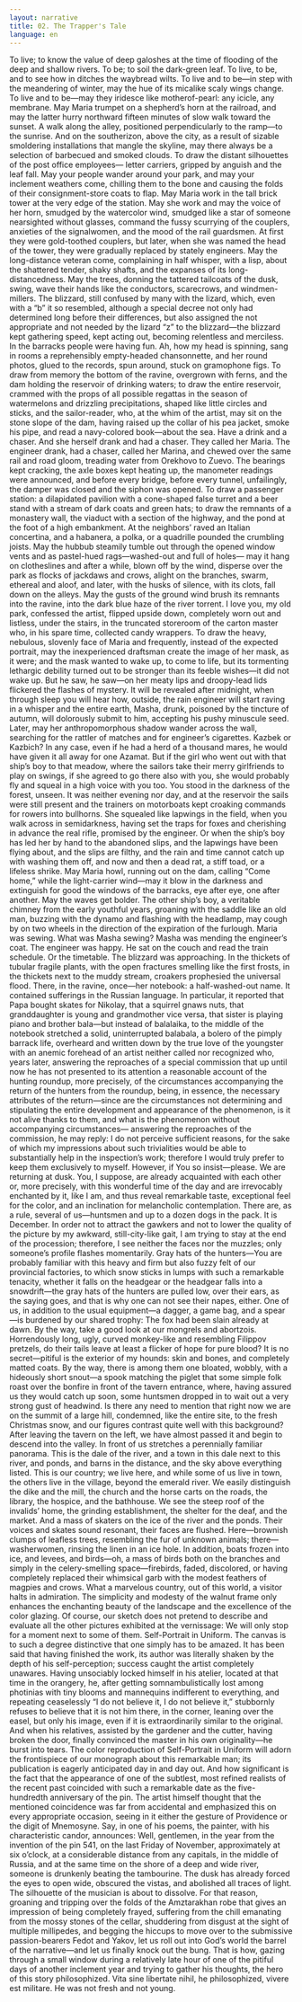 ```yaml
---
layout: narrative
title: 02. The Trapper's Tale
language: en
---
```


To live; to know the value of deep galoshes at the time 
of flooding of the deep and shallow rivers. To be; to 
soil the dark-green leaf. To live, to be, and to see how 
in ditches the waybread wilts. To live and to be—in step with 
the meandering of winter, may the hue of its micalike scaly 
wings change. To live and to be—may they iridesce like motherof-pearl: any icicle, any membrane. May Maria trumpet on a 
shepherd’s horn at the railroad, and may the latter hurry northward fifteen minutes of slow walk toward the sunset. A walk 
along the alley, positioned perpendicularly to the ramp—to 
the sunrise. And on the southerizon, above the city, as a result 
of sizable smoldering installations that mangle the skyline, may 
there always be a selection of barbecued and smoked clouds. 
To draw the distant silhouettes of the post office employees—
letter carriers, gripped by anguish and the leaf fall. May your 
people wander around your park, and may your inclement 
weathers come, chilling them to the bone and causing the folds 
of their consignment-store coats to flap. May Maria work in the 
tall brick tower at the very edge of the station. May she work and 
may the voice of her horn, smudged by the watercolor wind, 
smudged like a star of someone nearsighted without glasses, 
command the fussy scurrying of the couplers, anxieties of the 
signalwomen, and the mood of the rail guardsmen. At first 
they were gold-toothed couplers, but later, when she was 
named the head of the tower, they were gradually replaced by 
stately engineers. May the long-distance veteran come, complaining in half whisper, with a lisp, about the shattered tender, 
shaky shafts, and the expanses of its long-distancedness. May 
the trees, donning the tattered tailcoats of the dusk, swing, 
wave their hands like the conductors, scarecrows, and windmen-millers. The blizzard, still confused by many with the lizard, which, even with a “b” it so resembled, although a special 
decree not only had determined long before their differences, 
but also assigned the not appropriate and not needed by the 
lizard “z” to the blizzard—the blizzard kept gathering speed, 
kept acting out, becoming relentless and merciless. In the barracks people were having fun. Ah, how my head is spinning, 
sang in rooms a reprehensibly empty-headed chansonnette, 
and her round photos, glued to the records, spun around, stuck 
on gramophone figs. To draw from memory the bottom of the 
ravine, overgrown with ferns, and the dam holding the reservoir of drinking waters; to draw the entire reservoir, crammed 
with the props of all possible regattas in the season of watermelons and drizzling precipitations, shaped like little circles 
and sticks, and the sailor-reader, who, at the whim of the artist, 
may sit on the stone slope of the dam, having raised up the 
collar of his pea jacket, smoke his pipe, and read a navy-colored 
book—about the sea. Have a drink and a chaser. And she herself drank and had a chaser. They called her Maria. The engineer 
drank, had a chaser, called her Marina, and chewed over the 
same rail and road gloom, treading water from Orekhovo to 
Zuevo. The bearings kept cracking, the axle boxes kept heating 
up, the manometer readings were announced, and before every bridge, before every tunnel, unfailingly, the damper was 
closed and the siphon was opened. To draw a passenger station: a dilapidated pavilion with a cone-shaped false turret and 
a beer stand with a stream of dark coats and green hats; to draw 
the remnants of a monastery wall, the viaduct with a section of 
the highway, and the pond at the foot of a high embankment. 
At the neighbors’ raved an Italian concertina, and a habanera, a 
polka, or a quadrille pounded the crumbling joists. May the 
hubbub steamily tumble out through the opened window 
vents and as pastel-hued rags—washed-out and full of holes—
may it hang on clotheslines and after a while, blown off by the 
wind, disperse over the park as flocks of jackdaws and crows, 
alight on the branches, swarm, ethereal and aloof, and later, 
with the husks of silence, with its clots, fall down on the alleys. 
May the gusts of the ground wind brush its remnants into the 
ravine, into the dark blue haze of the river torrent. I love you, 
my old park, confessed the artist, flipped upside down, completely worn out and listless, under the stairs, in the truncated 
storeroom of the carton master who, in his spare time, collected candy wrappers. To draw the heavy, nebulous, slovenly 
face of Maria and frequently, instead of the expected portrait, 
may the inexperienced draftsman create the image of her mask, 
as it were; and the mask wanted to wake up, to come to life, but 
its tormenting lethargic debility turned out to be stronger than 
its feeble wishes—it did not wake up. But he saw, he saw—on 
her meaty lips and droopy-lead lids flickered the flashes of 
mystery. It will be revealed after midnight, when through sleep 
you will hear how, outside, the rain engineer will start raving in 
a whisper and the entire earth, Masha, drunk, poisoned by the 
tincture of autumn, will dolorously submit to him, accepting 
his pushy minuscule seed. Later, may her anthropomorphous 
shadow wander across the wall, searching for the rattler of 
matches and for engineer’s cigarettes. Kazbek or Kazbich? In 
any case, even if he had a herd of a thousand mares, he would 
have given it all away for one Azamat. But if the girl who went 
out with that ship’s boy to that meadow, where the sailors take 
their merry girlfriends to play on swings, if she agreed to go 
there also with you, she would probably fly and squeal in a high 
voice with you too. You stood in the darkness of the forest, unseen. It was neither evening nor day, and at the reservoir the 
sails were still present and the trainers on motorboats kept 
croaking commands for rowers into bullhorns. She squealed 
like lapwings in the field, when you walk across in semidarkness, having set the traps for foxes and cherishing in advance 
the real rifle, promised by the engineer. Or when the ship’s boy 
has led her by hand to the abandoned slips, and the lapwings 
have been flying about, and the slips are filthy, and the rain and 
time cannot catch up with washing them off, and now and then 
a dead rat, a stiff toad, or a lifeless shrike. May Maria howl, running out on the dam, calling “Come home,” while the light-carrier wind—may it blow in the darkness and extinguish for 
good the windows of the barracks, eye after eye, one after another. May the waves get bolder. The other ship’s boy, a veritable chimney from the early youthful years, groaning with the 
saddle like an old man, buzzing with the dynamo and flashing 
with the headlamp, may cough by on two wheels in the direction of the expiration of the furlough. Maria was sewing. What 
was Masha sewing? Masha was mending the engineer’s coat. 
The engineer was happy. He sat on the couch and read the train 
schedule. Or the timetable. The blizzard was approaching. In 
the thickets of tubular fragile plants, with the open fractures 
smelling like the first frosts, in the thickets next to the muddy 
stream, croakers prophesied the universal flood. There, in the 
ravine, once—her notebook: a half-washed-out name. It contained sufferings in the Russian language. In particular, it reported that Papa bought skates for Nikolay, that a squirrel 
gnaws nuts, that granddaughter is young and grandmother 
vice versa, that sister is playing piano and brother bala—but 
instead of balalaika, to the middle of the notebook stretched a 
solid, uninterrupted balabala, a bolero of the pimply barrack 
life, overheard and written down by the true love of the youngster with an anemic forehead of an artist neither called nor recognized who, years later, answering the reproaches of a special 
commission that up until now he has not presented to its attention a reasonable account of the hunting roundup, more precisely, of the circumstances accompanying the return of the 
hunters from the roundup, being, in essence, the necessary attributes of the return—since are the circumstances not determining and stipulating the entire development and appearance 
of the phenomenon, is it not alive thanks to them, and what is 
the phenomenon without accompanying circumstances— 
answering the reproaches of the commission, he may reply: 
I do not perceive sufficient reasons, for the sake of which my 
impressions about such trivialities would be able to substantially help in the inspection’s work; therefore I would truly prefer to keep them exclusively to myself. However, if You so 
insist—please. We are returning at dusk. You, I suppose, are 
already acquainted with each other or, more precisely, with 
this wonderful time of the day and are irrevocably enchanted 
by it, like I am, and thus reveal remarkable taste, exceptional 
feel for the color, and an inclination for melancholic contemplation. There are, as a rule, several of us—huntsmen and up to 
a dozen dogs in the pack. It is December. In order not to attract 
the gawkers and not to lower the quality of the picture by my 
awkward, still-city-like gait, I am trying to stay at the end of the 
procession; therefore, I see neither the faces nor the muzzles; 
only someone’s profile flashes momentarily. Gray hats of the 
hunters—You are probably familiar with this heavy and firm but 
also fuzzy felt of our provincial factories, to which snow sticks 
in lumps with such a remarkable tenacity, whether it falls on 
the headgear or the headgear falls into a snowdrift—the gray 
hats of the hunters are pulled low, over their ears, as the saying 
goes, and that is why one can not see their napes, either. One of 
us, in addition to the usual equipment—a dagger, a game bag, 
and a spear—is burdened by our shared trophy: The fox had 
been slain already at dawn. By the way, take a good look at our 
mongrels and abortzois. Horrendously long, ugly, curved monkey-like and resembling Filippov pretzels, do their tails leave at 
least a flicker of hope for pure blood? It is no secret—pitiful is 
the exterior of my hounds: skin and bones, and completely 
matted coats. By the way, there is among them one bloated, 
wobbly, with a hideously short snout—a spook matching the 
piglet that some simple folk roast over the bonfire in front of 
the tavern entrance, where, having assured us they would catch 
up soon, some huntsmen dropped in to wait out a very strong 
gust of headwind. Is there any need to mention that right now 
we are on the summit of a large hill, condemned, like the entire 
site, to the fresh Christmas snow, and our figures contrast quite 
well with this background? After leaving the tavern on the left, 
we have almost passed it and begin to descend into the valley. 
In front of us stretches a perennially familiar panorama. This is 
the dale of the river, and a town in this dale next to this river, 
and ponds, and barns in the distance, and the sky above everything listed. This is our country; we live here, and while some 
of us live in town, the others live in the village, beyond the emerald river. We easily distinguish the dike and the mill, the 
church and the horse carts on the roads, the library, the hospice, and the bathhouse. We see the steep roof of the invalids’ 
home, the grinding establishment, the shelter for the deaf, and 
the market. And a mass of skaters on the ice of the river and the 
ponds. Their voices and skates sound resonant, their faces are 
flushed. Here—brownish clumps of leafless trees, resembling 
the fur of unknown animals; there—washerwomen, rinsing the 
linen in an ice hole. In addition, boats frozen into ice, and levees, 
and birds—oh, a mass of birds both on the branches and simply 
in the celery-smelling space—firebirds, faded, discolored, or 
having completely replaced their whimsical garb with the modest feathers of magpies and crows. What a marvelous country, 
out of this world, a visitor halts in admiration. The simplicity 
and modesty of the walnut frame only enhances the enchanting 
beauty of the landscape and the excellence of the color glazing. 
Of course, our sketch does not pretend to describe and evaluate all the other pictures exhibited at the vernissage: We will 
only stop for a moment next to some of them. Self-Portrait in 
Uniform. The canvas is to such a degree distinctive that one 
simply has to be amazed. It has been said that having finished 
the work, its author was literally shaken by the depth of his 
self-perception; success caught the artist completely unawares. 
Having unsociably locked himself in his atelier, located at that 
time in the orangery, he, after getting somnambulistically lost 
among photinias with tiny blooms and mannequins indifferent to everything, and repeating ceaselessly “I do not believe it, 
I do not believe it,” stubbornly refuses to believe that it is not 
him there, in the corner, leaning over the easel, but only his 
image, even if it is extraordinarily similar to the original. And 
when his relatives, assisted by the gardener and the cutter, having broken the door, finally convinced the master in his own 
originality—he burst into tears. The color reproduction of 
Self-Portrait in Uniform will adorn the frontispiece of our 
monograph about this remarkable man; its publication is eagerly anticipated day in and day out. And how significant is the 
fact that the appearance of one of the subtlest, most refined 
realists of the recent past coincided with such a remarkable 
date as the five-hundredth anniversary of the pin. The artist 
himself thought that the mentioned coincidence was far from 
accidental and emphasized this on every appropriate occasion, 
seeing in it either the gesture of Providence or the digit of Mnemosyne. Say, in one of his poems, the painter, with his characteristic candor, announces: Well, gentlemen, in the year from 
the invention of the pin 541, on the last Friday of November, 
approximately at six o’clock, at a considerable distance from 
any capitals, in the middle of Russia, and at the same time on 
the shore of a deep and wide river, someone is drunkenly beating the tambourine. The dusk has already forced the eyes to 
open wide, obscured the vistas, and abolished all traces of 
light. The silhouette of the musician is about to dissolve. For 
that reason, groaning and tripping over the folds of the Amztarakhan robe that gives an impression of being completely 
frayed, suffering from the chill emanating from the mossy 
stones of the cellar, shuddering from disgust at the sight of 
multiple millipedes, and begging the hiccups to move over to 
the submissive passion-bearers Fedot and Yakov, let us roll out 
into God’s world the barrel of the narrative—and let us finally 
knock out the bung. That is how, gazing through a small window during a relatively late hour of one of the pitiful days of 
another inclement year and trying to gather his thoughts, the 
hero of this story philosophized. Vita sine libertate nihil, he philosophized, vivere est militare. He was not fresh and not young.
